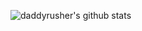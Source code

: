 ![daddyrusher's github stats](https://github-readme-stats.vercel.app/api/?username=daddyrusher&show_icons=true&theme=dracula)
